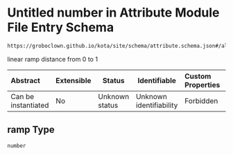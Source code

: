 # Untitled number in Attribute Module File Entry Schema

```txt
https://groboclown.github.io/kota/site/schema/attribute.schema.json#/allOf/1/oneOf/7/allOf/0/properties/ramp
```

linear ramp distance from 0 to 1


| Abstract            | Extensible | Status         | Identifiable            | Custom Properties | Additional Properties | Access Restrictions | Defined In                                                                                       |
| :------------------ | ---------- | -------------- | ----------------------- | :---------------- | --------------------- | ------------------- | ------------------------------------------------------------------------------------------------ |
| Can be instantiated | No         | Unknown status | Unknown identifiability | Forbidden         | Allowed               | none                | [attribute.schema.json\*](../../../../docs/bin/out/attribute.schema.json "open original schema") |

## ramp Type

`number`
